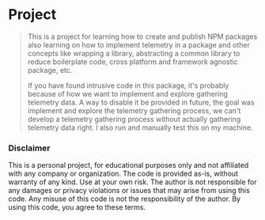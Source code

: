 # Project

> This is a project for learning how to create and publish NPM packages also learning on how to implement telemetry in a package and
> other concepts like wrapping a library, abstracting a common library to reduce boilerplate code, cross platform and framework agnostic package, etc.
>
> If you have found intrusive code in this package, it's probably because of how we want to implement and explore gathering telemetry data. A way to disable it be provided in future, the goal was implement and explore the telemetry gathering process, we can't develop a telemetry gathering process without actually gathering telemetry data right. I also run and manually test this on my machine.

### Disclaimer

This is a personal project, for educational purposes only and not affiliated with any company or organization. The code is provided as-is, without warranty of any kind. Use at your own risk. The author is not responsible for any damages or privacy violations or issues that may arise from using this code.
Any misuse of this code is not the responsibility of the author. By using this code, you agree to these terms.
